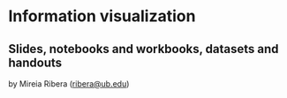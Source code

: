 # Information visualization

## Slides, notebooks and workbooks, datasets and handouts

by Mireia Ribera (ribera@ub.edu)
